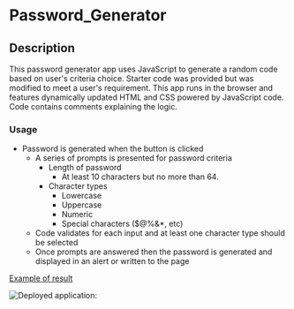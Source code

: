 # Password_Generator

## Description

This password generator app uses JavaScript to generate a random code based on user's criteria choice. Starter code was provided but was modified to meet a user's requirement. This app runs in the browser and features dynamically updated HTML and CSS powered by JavaScript code. Code contains comments explaining the logic.

### Usage

- Password is generated when the button is clicked
  - A series of prompts is presented for password criteria
    - Length of password
      - At least 10 characters but no more than 64.
    - Character types
      - Lowercase
      - Uppercase
      - Numeric
      - Special characters ($@%&\*, etc)
  - Code validates for each input and at least one character type should be selected
  - Once prompts are answered then the password is generated and displayed in an alert or written to the page

[Example of result](./assets/Screenshot%202023-01-16%20at%2015.15.17.png)

![**Deployed application:**](https://drzazga88.github.io/Password_Generator/)
